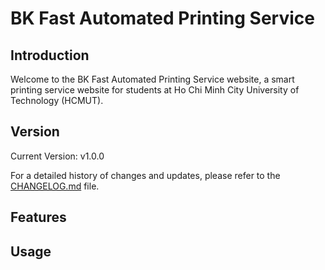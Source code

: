 # BK Fast Automated Printing Service

## Introduction

Welcome to the BK Fast Automated Printing Service website, a smart printing service website for students at Ho Chi Minh City University of Technology (HCMUT). 

## Version

Current Version: v1.0.0

For a detailed history of changes and updates, please refer to the [CHANGELOG.md](https://github.com/grassnhi/bkprint-web/blob/main/CHANGELOG.md) file.

## Features


## Usage

